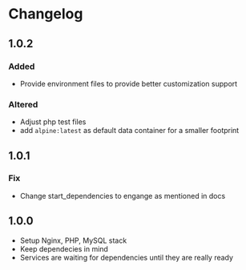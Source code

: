 # Changelog

## 1.0.2

### Added

 - Provide environment files to provide better customization support

### Altered

 - Adjust php test files
 - add `alpine:latest` as default data container for a smaller footprint

## 1.0.1

### Fix

 - Change start_dependencies to engange as mentioned in docs

## 1.0.0

 - Setup Nginx, PHP, MySQL stack
 - Keep dependecies in mind
 - Services are waiting for dependencies until they are really ready 
